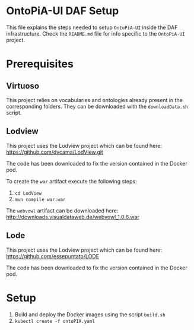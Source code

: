 # OntoPiA-UI DAF Setup

This file explains the steps needed to setup `OntoPiA-UI` inside the DAF infrastructure.
Check the `README.md` file for info specific to the `OntoPiA-UI` project.

# Prerequisites

## Virtuoso

This project relies on vocabularies and ontologies already present in the corresponding folders.
They can be downloaded with the `downloadData.sh` script.

## Lodview

This project uses the Lodview project which can be found here: https://github.com/dvcama/LodView.git

The code has been downloaded to fix the version contained in the Docker pod.

To create the `war` artifact execute the following steps:

1) `cd LodView`
2) `mvn compile war:war`

The `webvowl` artifact can be downloaded here: http://downloads.visualdataweb.de/webvowl_1.0.6.war

## Lode

This project uses the Lodview project which can be found here: https://github.com/essepuntato/LODE

The code has been downloaded to fix the version contained in the Docker pod.

# Setup

1) Build and deploy the Docker images using the script `build.sh`
2) `kubectl create -f ontoPIA.yaml`
